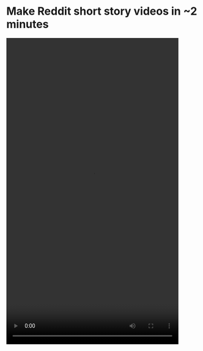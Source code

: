 # Make Reddit short story videos in ~2 minutes

<video width="450" height="800" controls>
  <source src="examples/example-foods.mp4" type="video/mp4">
</video>

